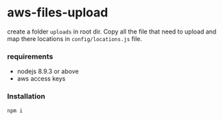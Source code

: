 # aws-files-upload

create a folder `uploads` in root dir. Copy all the file that need to upload and map there locations in `config/locations.js` file.

### requirements

-  nodejs 8.9.3 or above
-  aws access keys

### Installation

```
npm i
```
